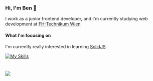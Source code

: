 ### Hi, I'm Ben 👋

I work as a junior frontend developer, and I'm currently studying web development at [FH-Technikum Wien](https://www.technikum-wien.at/)<br>


#### What I'm focusing on

I'm currently really interested in learning [SolidJS](https://github.com/solidjs/solid)<br>

[![My Skills](https://skillicons.dev/icons?i=html,css,js,ts,react,nextjs,vue)](https://skillicons.dev)

#
![](https://github-readme-stats-git-masterrstaa-rickstaa.vercel.app/api/top-langs/?username=bPetermann&theme=dark&hide_border=false&include_all_commits=false&count_private=false&layout=compact)
